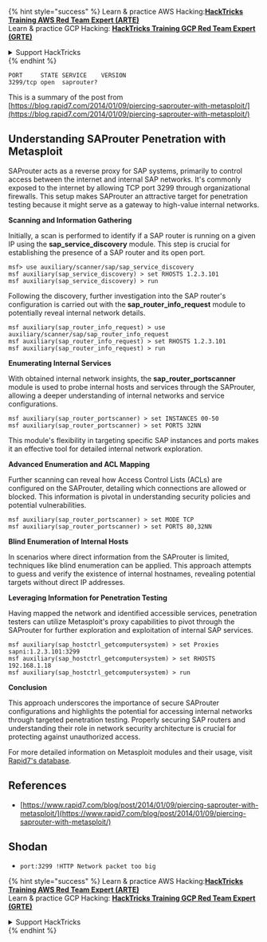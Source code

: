 

{% hint style="success" %}
Learn & practice AWS Hacking:<img src="/.gitbook/assets/arte.png" alt="" data-size="line">[**HackTricks Training AWS Red Team Expert (ARTE)**](https://training.hacktricks.xyz/courses/arte)<img src="/.gitbook/assets/arte.png" alt="" data-size="line">\
Learn & practice GCP Hacking: <img src="/.gitbook/assets/grte.png" alt="" data-size="line">[**HackTricks Training GCP Red Team Expert (GRTE)**<img src="/.gitbook/assets/grte.png" alt="" data-size="line">](https://training.hacktricks.xyz/courses/grte)

<details>

<summary>Support HackTricks</summary>

* Check the [**subscription plans**](https://github.com/sponsors/carlospolop)!
* **Join the** 💬 [**Discord group**](https://discord.gg/hRep4RUj7f) or the [**telegram group**](https://t.me/peass) or **follow** us on **Twitter** 🐦 [**@hacktricks\_live**](https://twitter.com/hacktricks\_live)**.**
* **Share hacking tricks by submitting PRs to the** [**HackTricks**](https://github.com/carlospolop/hacktricks) and [**HackTricks Cloud**](https://github.com/carlospolop/hacktricks-cloud) github repos.

</details>
{% endhint %}

```text
PORT     STATE SERVICE    VERSION
3299/tcp open  saprouter?
```

This is a summary of the post from [https://blog.rapid7.com/2014/01/09/piercing-saprouter-with-metasploit/](https://blog.rapid7.com/2014/01/09/piercing-saprouter-with-metasploit/)


## Understanding SAProuter Penetration with Metasploit

SAProuter acts as a reverse proxy for SAP systems, primarily to control access between the internet and internal SAP networks. It's commonly exposed to the internet by allowing TCP port 3299 through organizational firewalls. This setup makes SAProuter an attractive target for penetration testing because it might serve as a gateway to high-value internal networks.

**Scanning and Information Gathering**

Initially, a scan is performed to identify if a SAP router is running on a given IP using the **sap_service_discovery** module. This step is crucial for establishing the presence of a SAP router and its open port.

```text
msf> use auxiliary/scanner/sap/sap_service_discovery
msf auxiliary(sap_service_discovery) > set RHOSTS 1.2.3.101
msf auxiliary(sap_service_discovery) > run
```

Following the discovery, further investigation into the SAP router's configuration is carried out with the **sap_router_info_request** module to potentially reveal internal network details.

```text
msf auxiliary(sap_router_info_request) > use auxiliary/scanner/sap/sap_router_info_request 
msf auxiliary(sap_router_info_request) > set RHOSTS 1.2.3.101
msf auxiliary(sap_router_info_request) > run
```

**Enumerating Internal Services**

With obtained internal network insights, the **sap_router_portscanner** module is used to probe internal hosts and services through the SAProuter, allowing a deeper understanding of internal networks and service configurations.

```text
msf auxiliary(sap_router_portscanner) > set INSTANCES 00-50
msf auxiliary(sap_router_portscanner) > set PORTS 32NN
```

This module's flexibility in targeting specific SAP instances and ports makes it an effective tool for detailed internal network exploration.

**Advanced Enumeration and ACL Mapping**

Further scanning can reveal how Access Control Lists (ACLs) are configured on the SAProuter, detailing which connections are allowed or blocked. This information is pivotal in understanding security policies and potential vulnerabilities.

```text
msf auxiliary(sap_router_portscanner) > set MODE TCP 
msf auxiliary(sap_router_portscanner) > set PORTS 80,32NN
```

**Blind Enumeration of Internal Hosts**

In scenarios where direct information from the SAProuter is limited, techniques like blind enumeration can be applied. This approach attempts to guess and verify the existence of internal hostnames, revealing potential targets without direct IP addresses.

**Leveraging Information for Penetration Testing**

Having mapped the network and identified accessible services, penetration testers can utilize Metasploit's proxy capabilities to pivot through the SAProuter for further exploration and exploitation of internal SAP services.

```text
msf auxiliary(sap_hostctrl_getcomputersystem) > set Proxies sapni:1.2.3.101:3299
msf auxiliary(sap_hostctrl_getcomputersystem) > set RHOSTS 192.168.1.18
msf auxiliary(sap_hostctrl_getcomputersystem) > run
```

**Conclusion**

This approach underscores the importance of secure SAProuter configurations and highlights the potential for accessing internal networks through targeted penetration testing. Properly securing SAP routers and understanding their role in network security architecture is crucial for protecting against unauthorized access.

For more detailed information on Metasploit modules and their usage, visit [Rapid7's database](http://www.rapid7.com/db).


## **References**

* [https://www.rapid7.com/blog/post/2014/01/09/piercing-saprouter-with-metasploit/](https://www.rapid7.com/blog/post/2014/01/09/piercing-saprouter-with-metasploit/)

## Shodan

* `port:3299 !HTTP Network packet too big`



{% hint style="success" %}
Learn & practice AWS Hacking:<img src="/.gitbook/assets/arte.png" alt="" data-size="line">[**HackTricks Training AWS Red Team Expert (ARTE)**](https://training.hacktricks.xyz/courses/arte)<img src="/.gitbook/assets/arte.png" alt="" data-size="line">\
Learn & practice GCP Hacking: <img src="/.gitbook/assets/grte.png" alt="" data-size="line">[**HackTricks Training GCP Red Team Expert (GRTE)**<img src="/.gitbook/assets/grte.png" alt="" data-size="line">](https://training.hacktricks.xyz/courses/grte)

<details>

<summary>Support HackTricks</summary>

* Check the [**subscription plans**](https://github.com/sponsors/carlospolop)!
* **Join the** 💬 [**Discord group**](https://discord.gg/hRep4RUj7f) or the [**telegram group**](https://t.me/peass) or **follow** us on **Twitter** 🐦 [**@hacktricks\_live**](https://twitter.com/hacktricks\_live)**.**
* **Share hacking tricks by submitting PRs to the** [**HackTricks**](https://github.com/carlospolop/hacktricks) and [**HackTricks Cloud**](https://github.com/carlospolop/hacktricks-cloud) github repos.

</details>
{% endhint %}


